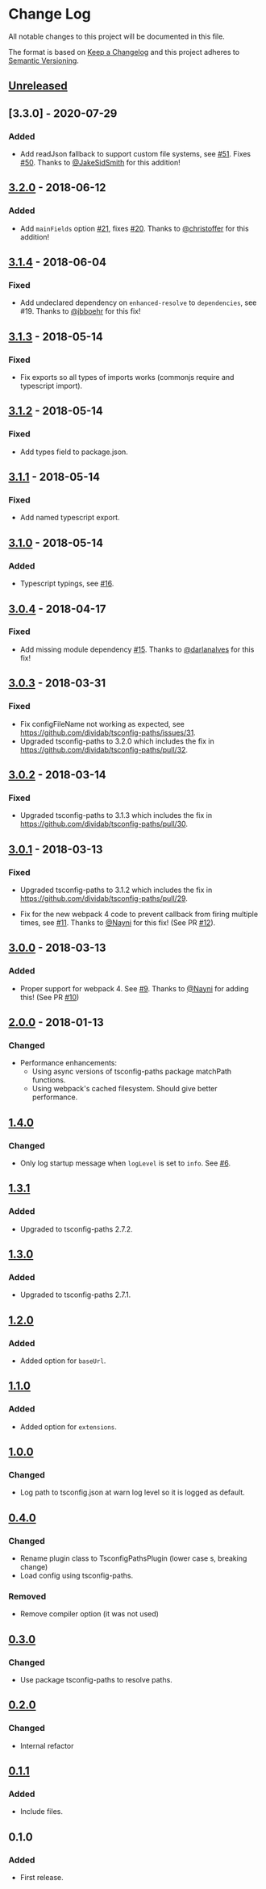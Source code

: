 # Change Log

All notable changes to this project will be documented in this file.

The format is based on [Keep a Changelog](http://keepachangelog.com/) and this
project adheres to [Semantic Versioning](http://semver.org/).

## [Unreleased]

## [3.3.0] - 2020-07-29

### Added

- Add readJson fallback to support custom file systems, see [#51](https://github.com/dividab/tsconfig-paths-webpack-plugin/pull/51). Fixes [#50](https://github.com/dividab/tsconfig-paths-webpack-plugin/issues/50). Thanks to [@JakeSidSmith](https://github.com/JakeSidSmith) for this addition!

## [3.2.0] - 2018-06-12

### Added

- Add `mainFields` option [#21](https://github.com/dividab/tsconfig-paths-webpack-plugin/pull/21), fixes [#20](https://github.com/dividab/tsconfig-paths-webpack-plugin/issues/20). Thanks to [@christoffer](https://github.com/christoffer) for this addition!

## [3.1.4] - 2018-06-04

### Fixed

- Add undeclared dependency on `enhanced-resolve` to `dependencies`, see #19. Thanks to [@jbboehr](https://github.com/jbboehr) for this fix!

## [3.1.3] - 2018-05-14

### Fixed

- Fix exports so all types of imports works (commonjs require and typescript import).

## [3.1.2] - 2018-05-14

### Fixed

- Add types field to package.json.

## [3.1.1] - 2018-05-14

### Fixed

- Add named typescript export.

## [3.1.0] - 2018-05-14

### Added

- Typescript typings, see [#16](https://github.com/dividab/tsconfig-paths/issues/16).

## [3.0.4] - 2018-04-17

### Fixed

- Add missing module dependency [#15](https://github.com/dividab/tsconfig-paths/pull/15). Thanks to [@darlanalves](https://github.com/darlanalves) for this fix!

## [3.0.3] - 2018-03-31

### Fixed

- Fix configFileName not working as expected, see https://github.com/dividab/tsconfig-paths/issues/31.
- Upgraded tsconfig-paths to 3.2.0 which includes the fix in https://github.com/dividab/tsconfig-paths/pull/32.

## [3.0.2] - 2018-03-14

### Fixed

- Upgraded tsconfig-paths to 3.1.3 which includes the fix in https://github.com/dividab/tsconfig-paths/pull/30.

## [3.0.1] - 2018-03-13

### Fixed

- Upgraded tsconfig-paths to 3.1.2 which includes the fix in https://github.com/dividab/tsconfig-paths/pull/29.

- Fix for the new webpack 4 code to prevent callback from firing multiple times, see [#11](https://github.com/dividab/tsconfig-paths-webpack-plugin/issues/11). Thanks to [@Nayni](https://github.com/Nayni) for this fix! (See PR [#12](https://github.com/dividab/tsconfig-paths-webpack-plugin/pull/12)).

## [3.0.0] - 2018-03-13

### Added

- Proper support for webpack 4. See [#9](https://github.com/dividab/tsconfig-paths-webpack-plugin/issues/9). Thanks to [@Nayni](https://github.com/Nayni) for adding this! (See PR [#10](https://github.com/dividab/tsconfig-paths-webpack-plugin/pull/10))

## [2.0.0] - 2018-01-13

### Changed

- Performance enhancements:
  - Using async versions of tsconfig-paths package matchPath functions.
  - Using webpack's cached filesystem. Should give better performance.

## [1.4.0]

### Changed

- Only log startup message when `logLevel` is set to `info`. See [#6](https://github.com/dividab/tsconfig-paths-webpack-plugin/issues/6).

## [1.3.1]

### Added

- Upgraded to tsconfig-paths 2.7.2.

## [1.3.0]

### Added

- Upgraded to tsconfig-paths 2.7.1.

## [1.2.0]

### Added

- Added option for `baseUrl`.

## [1.1.0]

### Added

- Added option for `extensions`.

## [1.0.0]

### Changed

- Log path to tsconfig.json at warn log level so it is logged as default.

## [0.4.0]

### Changed

- Rename plugin class to TsconfigPathsPlugin (lower case s, breaking change)
- Load config using tsconfig-paths.

### Removed

- Remove compiler option (it was not used)

## [0.3.0]

### Changed

- Use package tsconfig-paths to resolve paths.

## [0.2.0]

### Changed

- Internal refactor

## [0.1.1]

### Added

- Include files.

## 0.1.0

### Added

- First release.

[unreleased]: https://github.com/dividab/tsconfig-paths-webpack-plugin/compare/3.2.0...master
[3.2.0]: https://github.com/dividab/tsconfig-paths-webpack-plugin/compare/3.1.4...3.2.0
[3.1.4]: https://github.com/dividab/tsconfig-paths-webpack-plugin/compare/3.1.3...3.1.4
[3.1.3]: https://github.com/dividab/tsconfig-paths-webpack-plugin/compare/3.1.2...3.1.3
[3.1.2]: https://github.com/dividab/tsconfig-paths-webpack-plugin/compare/3.1.1...3.1.2
[3.1.1]: https://github.com/dividab/tsconfig-paths-webpack-plugin/compare/3.1.0...3.1.1
[3.1.0]: https://github.com/dividab/tsconfig-paths-webpack-plugin/compare/3.0.4...3.1.0
[3.0.4]: https://github.com/dividab/tsconfig-paths-webpack-plugin/compare/3.0.4...3.0.4
[3.0.3]: https://github.com/dividab/tsconfig-paths-webpack-plugin/compare/3.0.2...3.0.3
[3.0.2]: https://github.com/dividab/tsconfig-paths-webpack-plugin/compare/3.0.1...3.0.2
[3.0.1]: https://github.com/dividab/tsconfig-paths-webpack-plugin/compare/3.0.0...3.0.1
[3.0.0]: https://github.com/dividab/tsconfig-paths-webpack-plugin/compare/2.0.0...3.0.0
[2.0.0]: https://github.com/dividab/tsconfig-paths-webpack-plugin/compare/1.4.0...2.0.0
[1.4.0]: https://github.com/dividab/tsconfig-paths-webpack-plugin/compare/1.3.1...1.4.0
[1.3.1]: https://github.com/dividab/tsconfig-paths-webpack-plugin/compare/1.3.0...1.3.1
[1.3.0]: https://github.com/dividab/tsconfig-paths-webpack-plugin/compare/1.2.0...1.3.0
[1.2.0]: https://github.com/dividab/tsconfig-paths-webpack-plugin/compare/1.1.0...1.2.0
[1.1.0]: https://github.com/dividab/tsconfig-paths-webpack-plugin/compare/1.0.0...1.1.0
[1.0.0]: https://github.com/dividab/tsconfig-paths-webpack-plugin/compare/0.4.0...1.0.0
[0.4.0]: https://github.com/dividab/tsconfig-paths-webpack-plugin/compare/0.3.0...0.4.0
[0.3.0]: https://github.com/dividab/tsconfig-paths-webpack-plugin/compare/0.2.0...0.3.0
[0.2.0]: https://github.com/dividab/tsconfig-paths-webpack-plugin/compare/0.1.1...0.2.0
[0.1.1]: https://github.com/dividab/tsconfig-paths-webpack-plugin/compare/0.1.0...0.1.1
